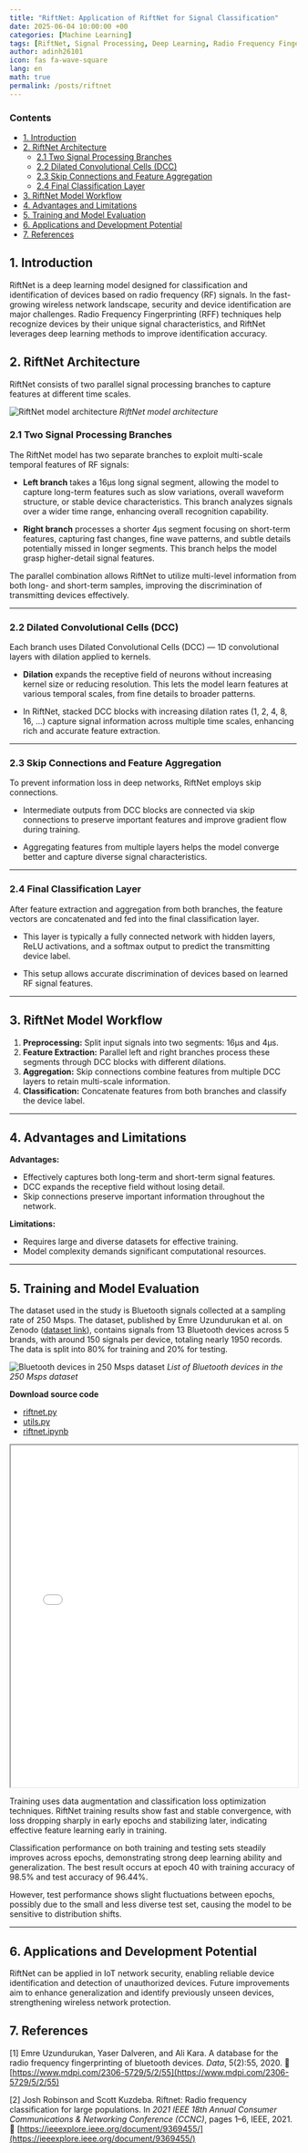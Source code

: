 ```yaml
---
title: "RiftNet: Application of RiftNet for Signal Classification"
date: 2025-06-04 10:00:00 +00
categories: [Machine Learning]
tags: [RiftNet, Signal Processing, Deep Learning, Radio Frequency Fingerprinting]
author: adinh26101
icon: fas fa-wave-square
lang: en
math: true
permalink: /posts/riftnet
---
```


### Contents
- [1. Introduction](#-introduction)
- [2. RiftNet Architecture](#-riftnet-architecture)
    - [2.1 Two Signal Processing Branches](#-two-signal-processing-branches)
    - [2.2 Dilated Convolutional Cells (DCC)](#-dilated-convolutional-cells-dcc)
    - [2.3 Skip Connections and Feature Aggregation](#-skip-connections-and-feature-aggregation)
    - [2.4 Final Classification Layer](#-final-classification-layer)
- [3. RiftNet Model Workflow](#-riftnet-model-workflow)
- [4. Advantages and Limitations](#-advantages-and-limitations)
- [5. Training and Model Evaluation](#-training-and-model-evaluation)
- [6. Applications and Development Potential](#-applications-and-development-potential)
- [7. References](#-references)

<a name="-introduction"></a>
## 1. Introduction

RiftNet is a deep learning model designed for classification and identification of devices based on radio frequency (RF) signals. In the fast-growing wireless network landscape, security and device identification are major challenges. Radio Frequency Fingerprinting (RFF) techniques help recognize devices by their unique signal characteristics, and RiftNet leverages deep learning methods to improve identification accuracy.

<a name="-riftnet-architecture"></a>
## 2. RiftNet Architecture

RiftNet consists of two parallel signal processing branches to capture features at different time scales.

<p>
    <img src="assets/2025-06-4-riftnet/riftnet.png" alt="RiftNet model architecture"/>
    <em>RiftNet model architecture</em>
</p>

<a name="-two-signal-processing-branches"></a>  
### 2.1 Two Signal Processing Branches  

The RiftNet model has two separate branches to exploit multi-scale temporal features of RF signals:

- **Left branch** takes a 16μs long signal segment, allowing the model to capture long-term features such as slow variations, overall waveform structure, or stable device characteristics. This branch analyzes signals over a wider time range, enhancing overall recognition capability.

- **Right branch** processes a shorter 4μs segment focusing on short-term features, capturing fast changes, fine wave patterns, and subtle details potentially missed in longer segments. This branch helps the model grasp higher-detail signal features.

The parallel combination allows RiftNet to utilize multi-level information from both long- and short-term samples, improving the discrimination of transmitting devices effectively.

---

<a name="-dilated-convolutional-cells-dcc"></a>  
### 2.2 Dilated Convolutional Cells (DCC)  

Each branch uses Dilated Convolutional Cells (DCC) — 1D convolutional layers with dilation applied to kernels.

- **Dilation** expands the receptive field of neurons without increasing kernel size or reducing resolution. This lets the model learn features at various temporal scales, from fine details to broader patterns.

- In RiftNet, stacked DCC blocks with increasing dilation rates (1, 2, 4, 8, 16, ...) capture signal information across multiple time scales, enhancing rich and accurate feature extraction.

---

<a name="-skip-connections-and-feature-aggregation"></a>  
### 2.3 Skip Connections and Feature Aggregation  

To prevent information loss in deep networks, RiftNet employs skip connections.

- Intermediate outputs from DCC blocks are connected via skip connections to preserve important features and improve gradient flow during training.

- Aggregating features from multiple layers helps the model converge better and capture diverse signal characteristics.

---

<a name="-final-classification-layer"></a>  
### 2.4 Final Classification Layer  

After feature extraction and aggregation from both branches, the feature vectors are concatenated and fed into the final classification layer.

- This layer is typically a fully connected network with hidden layers, ReLU activations, and a softmax output to predict the transmitting device label.

- This setup allows accurate discrimination of devices based on learned RF signal features.

---

<a name="-riftnet-model-workflow"></a>  
## 3. RiftNet Model Workflow  

1. **Preprocessing:** Split input signals into two segments: 16μs and 4μs.  
2. **Feature Extraction:** Parallel left and right branches process these segments through DCC blocks with different dilations.  
3. **Aggregation:** Skip connections combine features from multiple DCC layers to retain multi-scale information.  
4. **Classification:** Concatenate features from both branches and classify the device label.

---

<a name="-advantages-and-limitations"></a>  
## 4. Advantages and Limitations

**Advantages:**  
- Effectively captures both long-term and short-term signal features.  
- DCC expands the receptive field without losing detail.  
- Skip connections preserve important information throughout the network.

**Limitations:**  
- Requires large and diverse datasets for effective training.  
- Model complexity demands significant computational resources.

---

<a name="-training-and-model-evaluation"></a>  
## 5. Training and Model Evaluation

The dataset used in the study is Bluetooth signals collected at a sampling rate of 250 Msps. The dataset, published by Emre Uzundurukan et al. on Zenodo ([dataset link](https://zenodo.org/records/3876140)), contains signals from 13 Bluetooth devices across 5 brands, with around 150 signals per device, totaling nearly 1950 records. The data is split into 80% for training and 20% for testing.

<p>
    <img src="assets/2025-06-4-riftnet/dataset.png" alt="Bluetooth devices in 250 Msps dataset"/>
    <em>List of Bluetooth devices in the 250 Msps dataset</em>
</p>

**Download source code**  
- [riftnet.py](/assets/2025-06-4-riftnet/riftnet.py)  
- [utils.py](/assets/2025-06-4-riftnet/utils.py)  
- [riftnet.ipynb](/assets/2025-06-4-riftnet/riftnet.ipynb)  

<iframe src="/assets/2025-06-4-riftnet/riftnet.html" width="100%" height="600px"></iframe>

Training uses data augmentation and classification loss optimization techniques. RiftNet training results show fast and stable convergence, with loss dropping sharply in early epochs and stabilizing later, indicating effective feature learning early in training.

Classification performance on both training and testing sets steadily improves across epochs, demonstrating strong deep learning ability and generalization. The best result occurs at epoch 40 with training accuracy of 98.5% and test accuracy of 96.44%.

However, test performance shows slight fluctuations between epochs, possibly due to the small and less diverse test set, causing the model to be sensitive to distribution shifts.

---

<a name="-applications-and-development-potential"></a>  
## 6. Applications and Development Potential

RiftNet can be applied in IoT network security, enabling reliable device identification and detection of unauthorized devices. Future improvements aim to enhance generalization and identify previously unseen devices, strengthening wireless network protection.

<a name="-references"></a>  
## 7. References

[1] Emre Uzundurukan, Yaser Dalveren, and Ali Kara. A database for the radio frequency fingerprinting of bluetooth devices. *Data*, 5(2):55, 2020. 🔗 [https://www.mdpi.com/2306-5729/5/2/55](https://www.mdpi.com/2306-5729/5/2/55)

[2] Josh Robinson and Scott Kuzdeba. Riftnet: Radio frequency classification for large populations. In *2021 IEEE 18th Annual Consumer Communications & Networking Conference (CCNC)*, pages 1–6, IEEE, 2021. 🔗 [https://ieeexplore.ieee.org/document/9369455/](https://ieeexplore.ieee.org/document/9369455/)